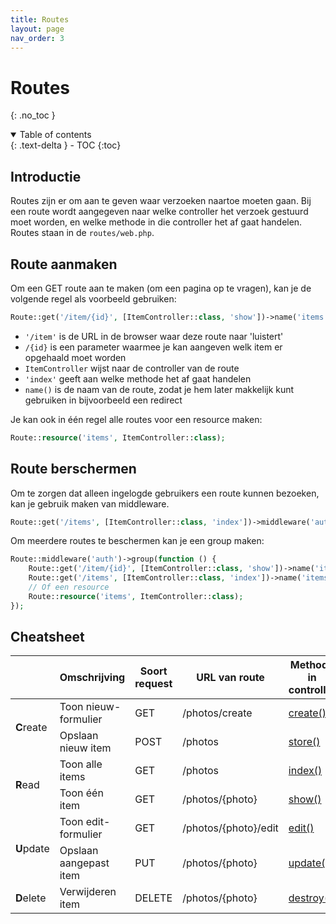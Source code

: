 ```yaml
---
title: Routes
layout: page
nav_order: 3
---
```


# Routes
{: .no_toc }

<details open markdown="block">
  <summary>
    Table of contents
  </summary>
  {: .text-delta }
- TOC
{:toc}
</details>

## Introductie
Routes zijn er om aan te geven waar verzoeken naartoe moeten gaan. Bij een route wordt aangegeven naar welke controller het verzoek gestuurd moet worden, en welke methode in die controller het af gaat handelen. Routes staan in de `routes/web.php`.

## Route aanmaken
Om een GET route aan te maken (om een pagina op te vragen), kan je de volgende regel als voorbeeld gebruiken:

```php
Route::get('/item/{id}', [ItemController::class, 'show'])->name('items.show');
```

- `'/item'` is de URL in de browser waar deze route naar 'luistert'
- `/{id}` is een parameter waarmee je kan aangeven welk item er opgehaald moet worden
- `ItemController` wijst naar de controller van de route
- `'index'` geeft aan welke methode het af gaat handelen
- `name()` is de naam van de route, zodat je hem later makkelijk kunt gebruiken in bijvoorbeeld een redirect

Je kan ook in één regel alle routes voor een resource maken:
```php
Route::resource('items', ItemController::class);
```

## Route berschermen
Om te zorgen dat alleen ingelogde gebruikers een route kunnen bezoeken, kan je gebruik maken van middleware.

```php
Route::get('/items', [ItemController::class, 'index'])->middleware('auth');
```

Om meerdere routes te beschermen kan je een group maken:

```php
Route::middleware('auth')->group(function () {
    Route::get('/item/{id}', [ItemController::class, 'show'])->name('items.show');
    Route::get('/items', [ItemController::class, 'index'])->name('items.index');
    // Of een resource
    Route::resource('items', ItemController::class);
});
```

## Cheatsheet
<table>
    <thead>
        <th></th>
        <th>Omschrijving</th>
        <th>Soort request</th>
        <th>URL van route</th>
        <th>Methode in controller</th>
        <th>Naam van route</th>
    </thead>
    <tbody>
        <tr>
            <td rowspan="2" width="10%"><b>C</b>reate</td>
            <td>Toon nieuw-formulier</td>
            <td>GET</td>
            <td>/photos/create</td>
            <td><a href="./controllers.html#create-get">create()</a></td>
            <td>photos.create</td>
        </tr>
        <tr>
            <td>Opslaan nieuw item</td>
            <td>POST</td>
            <td>/photos</td>
            <td><a href="./controllers.html#store-post">store()</a></td>
            <td>photos.store</td>
        </tr>
        <tr>
            <td rowspan="2"><b>R</b>ead</td>
            <td>Toon alle items</td>
            <td>GET</td>
            <td>/photos</td>
            <td><a href="./controllers.html#index-get">index()</a></td>
            <td>photos.index</td>
        </tr>
        <tr>
            <td>Toon één item</td>
            <td>GET</td>
            <td>/photos/{photo}</td>
            <td><a href="./controllers.html#show-get">show()</a></td>
            <td>photos.show</td>
        </tr>
        <tr>
            <td rowspan="2"><b>U</b>pdate</td>
            <td>Toon edit-formulier</td>
            <td>GET</td>
            <td>/photos/{photo}/edit</td>
            <td><a href="./controllers.html#edit-get">edit()</a></td>
            <td>photos.edit</td>
        </tr>
        <tr>
            <td>Opslaan aangepast item</td>
            <td>PUT</td>
            <td>/photos/{photo}</td>
            <td><a href="./controllers.html#update-put">update()</a></td>
            <td>photos.update</td>
        </tr>
        <tr>
            <td rowspan="2"><b>D</b>elete</td>
            <td>Verwijderen item</td>
            <td>DELETE</td>
            <td>/photos/{photo}</td>
            <td><a href="./controllers.html#destroy-delete">destroy()</a></td>
            <td>photos.destroy</td>
        </tr>
    </tbody>
</table>
